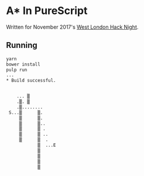 # A* In PureScript

Written for November 2017's [West London Hack Night](http://www.meetup.com/West-London-Hack-Night/).

## Running

``` sh
yarn
bower install
pulp run
...
* Build successful.


    ... ▒
    .▒. ▒
    .▒........
 S...▒      ▒.
     ▒      ▒.
     ▒      ▒..
     ▒      ▒ .
     ▒      ▒ ..
     ▒      ▒  .
            ▒  ...E
            ▒
            ▒
            ▒
            ▒
```
